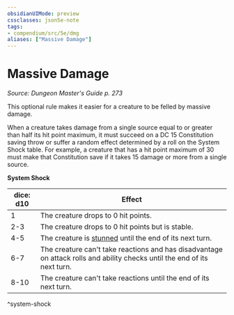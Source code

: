 ```yaml
---
obsidianUIMode: preview
cssclasses: json5e-note
tags:
- compendium/src/5e/dmg
aliases: ["Massive Damage"]
---
```

# Massive Damage
*Source: Dungeon Master's Guide p. 273* 

This optional rule makes it easier for a creature to be felled by massive damage.

When a creature takes damage from a single source equal to or greater than half its hit point maximum, it must succeed on a DC 15 Constitution saving throw or suffer a random effect determined by a roll on the System Shock table. For example, a creature that has a hit point maximum of 30 must make that Constitution save if it takes 15 damage or more from a single source.

**System Shock**

| dice: d10 | Effect |
|-----------|--------|
| 1 | The creature drops to 0 hit points. |
| 2-3 | The creature drops to 0 hit points but is stable. |
| 4-5 | The creature is [stunned](4-Resources/Compendium/rules/conditions.md#stunned) until the end of its next turn. |
| 6-7 | The creature can't take reactions and has disadvantage on attack rolls and ability checks until the end of its next turn. |
| 8-10 | The creature can't take reactions until the end of its next turn. |
^system-shock